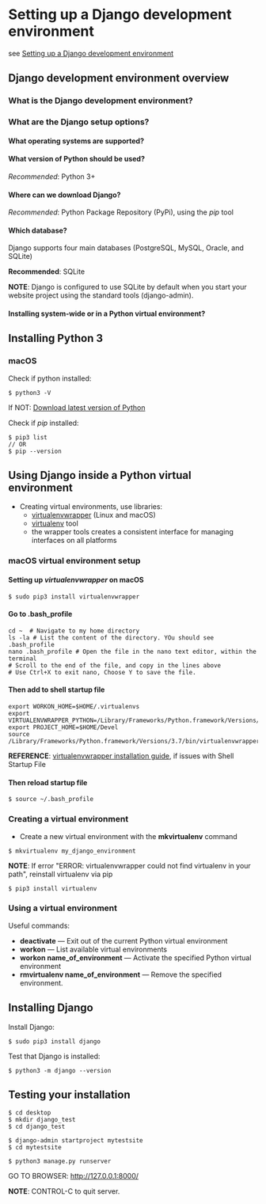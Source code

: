 # Setting up a Django development environment

see [Setting up a Django development environment](https://developer.mozilla.org/en-US/docs/Learn/Server-side/Django/development_environment)

## Django development environment overview

### What is the Django development environment?

### What are the Django setup options?

#### What operating systems are supported?

#### What version of Python should be used?

*Recommended*: Python 3+

#### Where can we download Django?

*Recommended*: Python Package Repository (PyPi), using the *pip* tool

#### Which database?

Django supports four main databases (PostgreSQL, MySQL, Oracle, and SQLite)

**Recommended**: SQLite

**NOTE**: Django is configured to use SQLite by default when you start your website project using the standard tools (django-admin).

#### Installing system-wide or in a Python virtual environment?

## Installing Python 3

### macOS

Check if python installed:

```
$ python3 -V
```

If NOT: [Download latest version of Python](https://www.python.org/downloads/)

Check if *pip* installed:

```
$ pip3 list
// OR 
$ pip --version

```

## Using Django inside a Python virtual environment

- Creating virtual environments, use libraries:
  - [virtualenvwrapper](https://virtualenvwrapper.readthedocs.io/en/latest/index.html) (Linux and macOS)
  - [virtualenv](https://developer.mozilla.org/en-US/docs/Python/Virtualenv) tool
  - the wrapper tools creates a consistent interface for managing interfaces on all platforms

### macOS virtual environment setup

#### Setting up *virtualenvwrapper* on macOS

```
$ sudo pip3 install virtualenvwrapper
```

#### Go to .bash_profile

```
cd ~  # Navigate to my home directory
ls -la # List the content of the directory. YOu should see .bash_profile
nano .bash_profile # Open the file in the nano text editor, within the terminal
# Scroll to the end of the file, and copy in the lines above
# Use Ctrl+X to exit nano, Choose Y to save the file.
```

#### Then add to shell startup file

```
export WORKON_HOME=$HOME/.virtualenvs
export VIRTUALENVWRAPPER_PYTHON=/Library/Frameworks/Python.framework/Versions/3.7/bin/python3
export PROJECT_HOME=$HOME/Devel
source /Library/Frameworks/Python.framework/Versions/3.7/bin/virtualenvwrapper.sh
```

**REFERENCE**: [virtualenvwrapper installation guide](https://virtualenvwrapper.readthedocs.io/en/latest/install.html#shell-startup-file), if issues with Shell Startup File

#### Then reload startup file

```
$ source ~/.bash_profile
```

### Creating a virtual environment

- Create a new virtual environment with the **mkvirtualenv** command

```
$ mkvirtualenv my_django_environment
```

**NOTE**: If error "ERROR: virtualenvwrapper could not find virtualenv in your path", reinstall virtualenv via pip

```
$ pip3 install virtualenv
```

### Using a virtual environment

Useful commands:

- **deactivate** — Exit out of the current Python virtual environment
- **workon** — List available virtual environments
- **workon name_of_environment** — Activate the specified Python virtual environment
- **rmvirtualenv name_of_environment** — Remove the specified environment.

## Installing Django

Install Django:

```
$ sudo pip3 install django
``` 

Test that Django is installed:

```
$ python3 -m django --version
```

## Testing your installation

```
$ cd desktop
$ mkdir django_test
$ cd django_test
```

```
$ django-admin startproject mytestsite
$ cd mytestsite
```

```
$ python3 manage.py runserver 
```

GO TO BROWSER: http://127.0.0.1:8000/

**NOTE**: CONTROL-C to quit server.
